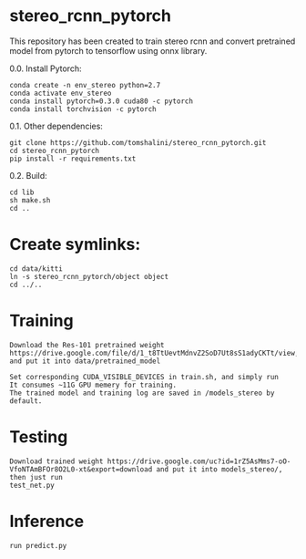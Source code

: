 # stereo_rcnn_pytorch
This repository has been created to train stereo rcnn and convert pretrained model from pytorch to tensorflow using onnx library.

0.0. Install Pytorch:

    conda create -n env_stereo python=2.7
    conda activate env_stereo
    conda install pytorch=0.3.0 cuda80 -c pytorch
    conda install torchvision -c pytorch
    
0.1. Other dependencies:

    git clone https://github.com/tomshalini/stereo_rcnn_pytorch.git
    cd stereo_rcnn_pytorch
    pip install -r requirements.txt
    
0.2. Build:

    cd lib
    sh make.sh
    cd ..

# Create symlinks:
    
    cd data/kitti
    ln -s stereo_rcnn_pytorch/object object
    cd ../..
    
# Training

    Download the Res-101 pretrained weight https://drive.google.com/file/d/1_t8TtUevtMdnvZ2SoD7Ut8sS1adyCKTt/view, and put it into data/pretrained_model
    
    Set corresponding CUDA_VISIBLE_DEVICES in train.sh, and simply run
    It consumes ~11G GPU memery for training. 
    The trained model and training log are saved in /models_stereo by default.
    
# Testing
    
    Download trained weight https://drive.google.com/uc?id=1rZ5AsMms7-oO-VfoNTAmBFOr8O2L0-xt&export=download and put it into models_stereo/, then just run
    test_net.py
   
# Inference

    run predict.py
